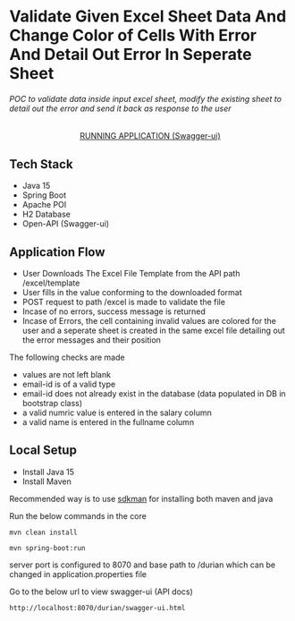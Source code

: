 # Validate Given Excel Sheet Data And Change Color of Cells With Error And Detail Out Error In Seperate Sheet

###### POC to validate data inside input excel sheet, modify the existing sheet to detail out the error and send it back as response to the user

<center>
	<a target='_blank' href='https://excel-validation-inside-file.herokuapp.com/durian/swagger-ui.html'>RUNNING APPLICATION (Swagger-ui)</a>
</center>

## Tech Stack

* Java 15
* Spring Boot
* Apache POI
* H2 Database
* Open-API (Swagger-ui)

## Application Flow

* User Downloads The Excel File Template from the API path /excel/template
* User fills in the value conforming to the downloaded format
* POST request to path /excel is made to validate the file
* Incase of no errors, success message is returned
* Incase of Errors, the cell containing invalid values are colored for the user and a seperate sheet is created in the same excel file detailing out the error messages and their position

The following checks are made 
* values are not left blank
* email-id is of a valid type
* email-id does not already exist in the database (data populated in DB in bootstrap class)
* a valid numric value is entered in the salary column
* a valid name is entered in the fullname column 


## Local Setup

* Install Java 15
* Install Maven

Recommended way is to use [sdkman](https://sdkman.io/) for installing both maven and java

Run the below commands in the core

```
mvn clean install
```

```
mvn spring-boot:run

```

server port is configured to 8070 and base path to /durian which can be changed in application.properties file

Go to the below url to view swagger-ui (API docs)

```
http://localhost:8070/durian/swagger-ui.html
```